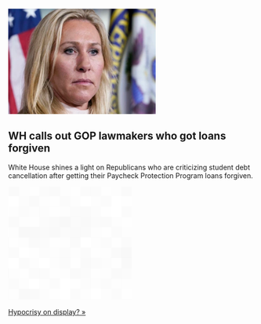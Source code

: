 
![WH calls out GOP lawmakers who got loans forgiven](./20220826175705.png)
## WH calls out GOP lawmakers who got loans forgiven

White House shines a light on Republicans who are criticizing student debt cancellation after getting their Paycheck Protection Program loans forgiven.

![pic](../square_bg.png)

[Hypocrisy on display? »](https://www.yahoo.com/news/white-house-shines-light-republicans-032304886.html)
